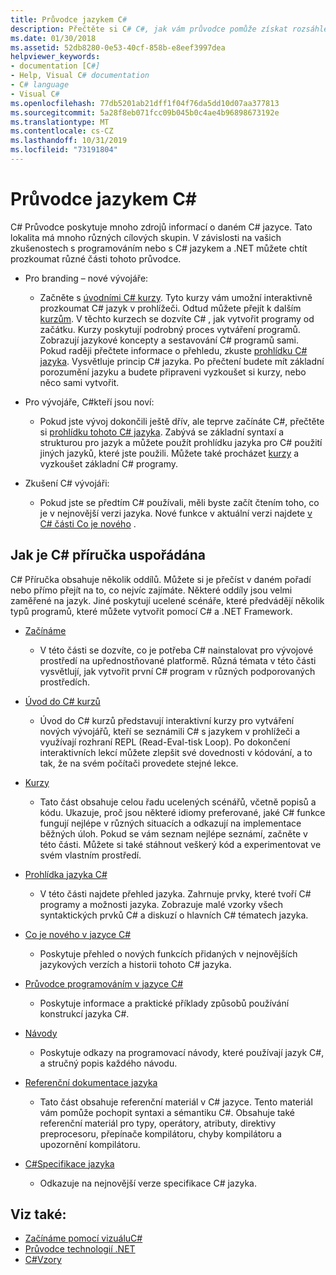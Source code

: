 ```yaml
---
title: Průvodce jazykem C#
description: Přečtěte si C# C#, jak vám průvodce pomůže získat rozsáhlé znalosti, ať už jste novým vývojářem nebo zkušeným odborníkem.
ms.date: 01/30/2018
ms.assetid: 52db8280-0e53-40cf-858b-e8eef3997dea
helpviewer_keywords:
- documentation [C#]
- Help, Visual C# documentation
- C# language
- Visual C#
ms.openlocfilehash: 77db5201ab21dff1f04f76da5dd10d07aa377813
ms.sourcegitcommit: 5a28f8eb071fcc09b045b0c4ae4b96898673192e
ms.translationtype: MT
ms.contentlocale: cs-CZ
ms.lasthandoff: 10/31/2019
ms.locfileid: "73191804"
---
```

# <a name="c-guide"></a>Průvodce jazykem C#

C# Průvodce poskytuje mnoho zdrojů informací o daném C# jazyce. Tato lokalita má mnoho různých cílových skupin. V závislosti na vašich zkušenostech s programováním nebo s C# jazykem a .NET můžete chtít prozkoumat různé části tohoto průvodce.

- Pro branding – nové vývojáře:
  - Začněte s [úvodními C# kurzy](tutorials/intro-to-csharp/index.md). Tyto kurzy vám umožní interaktivně prozkoumat C# jazyk v prohlížeči. Odtud můžete přejít k dalším [kurzům](tutorials/index.md). V těchto kurzech se dozvíte C# , jak vytvořit programy od začátku. Kurzy poskytují podrobný proces vytváření programů. Zobrazují jazykové koncepty a sestavování C# programů sami. Pokud raději přečtete informace o přehledu, zkuste [prohlídku C# jazyka](tour-of-csharp/index.md). Vysvětluje princip C# jazyka. Po přečtení budete mít základní porozumění jazyku a budete připraveni vyzkoušet si kurzy, nebo něco sami vytvořit.

- Pro vývojáře, C#kteří jsou noví:
  - Pokud jste vývoj dokončili ještě dřív, ale teprve začínáte C#, přečtěte si [prohlídku tohoto C# jazyka](tour-of-csharp/index.md). Zabývá se základní syntaxí a strukturou pro jazyk a můžete použít prohlídku jazyka pro C# použití jiných jazyků, které jste použili. Můžete také procházet [kurzy](tutorials/index.md) a vyzkoušet základní C# programy.

- Zkušení C# vývojáři:
  - Pokud jste se předtím C# používali, měli byste začít čtením toho, co je v nejnovější verzi jazyka. Nové funkce v aktuální verzi najdete [v C# části Co je nového](whats-new/index.md) .

## <a name="how-the-c-guide-is-organized"></a>Jak je C# příručka uspořádána

C# Příručka obsahuje několik oddílů. Můžete si je přečíst v daném pořadí nebo přímo přejít na to, co nejvíc zajímáte. Některé oddíly jsou velmi zaměřené na jazyk. Jiné poskytují ucelené scénáře, které předvádějí několik typů programů, které můžete vytvořit pomocí C# a .NET Framework.

- [Začínáme](getting-started/index.md)
  - V této části se dozvíte, co je potřeba C# nainstalovat pro vývojové prostředí na upřednostňované platformě. Různá témata v této části vysvětlují, jak vytvořit první C# program v různých podporovaných prostředích.

- [Úvod do C# kurzů](tutorials/intro-to-csharp/index.md)
  - Úvod do C# kurzů představují interaktivní kurzy pro vytváření nových vývojářů, kteří se seznámili C# s jazykem v prohlížeči a využívají rozhraní REPL (Read-Eval-tisk Loop). Po dokončení interaktivních lekcí můžete zlepšit své dovednosti v kódování, a to tak, že na svém počítači provedete stejné lekce.

- [Kurzy](tutorials/index.md)
  - Tato část obsahuje celou řadu ucelených scénářů, včetně popisů a kódu. Ukazuje, proč jsou některé idiomy preferované, jaké C# funkce fungují nejlépe v různých situacích a odkazují na implementace běžných úloh. Pokud se vám seznam nejlépe seznámí, začněte v této části. Můžete si také stáhnout veškerý kód a experimentovat ve svém vlastním prostředí.

- [Prohlídka jazyka C#](tour-of-csharp/index.md)
  - V této části najdete přehled jazyka. Zahrnuje prvky, které tvoří C# programy a možnosti jazyka. Zobrazuje malé vzorky všech syntaktických prvků C# a diskuzí o hlavních C# tématech jazyka.

- [Co je nového v jazyce C#](whats-new/index.md)
  - Poskytuje přehled o nových funkcích přidaných v nejnovějších jazykových verzích a historii tohoto C# jazyka.

<!--
- [.NET Compiler Platform SDK](roslyn-sdk/index.md)
  - The .NET Compiler Platform SDK enables you to write components that analyze code, and suggest or make improvements to that code. In this section, you'll learn how the APIs are organized, and how you can create code that enables rules and practices for your team. You'll also see samples, end-to-end scenarios, and links to other libraries with more examples using these APIs.
-->

- [Průvodce programováním v jazyce C#](./programming-guide/index.md)
  - Poskytuje informace a praktické příklady způsobů používání konstrukcí jazyka C#.

- [Návody](./walkthroughs.md)
  - Poskytuje odkazy na programovací návody, které používají jazyk C#, a stručný popis každého návodu.

- [Referenční dokumentace jazyka](language-reference/index.md)
  - Tato část obsahuje referenční materiál v C# jazyce. Tento materiál vám pomůže pochopit syntaxi a sémantiku C#. Obsahuje také referenční materiál pro typy, operátory, atributy, direktivy preprocesoru, přepínače kompilátoru, chyby kompilátoru a upozornění kompilátoru.

- [C#Specifikace jazyka](./language-reference/language-specification/index.md)
  - Odkazuje na nejnovější verze specifikace C# jazyka.

## <a name="see-also"></a>Viz také:

- [Začínáme pomocí vizuáluC#](/visualstudio/ide/quickstart-csharp-console)
- [Průvodce technologií .NET](../standard/index.md)
- [C#Vzory](https://code.msdn.microsoft.com/site/search?f%5B0%5D.Type=ProgrammingLanguage&f%5B0%5D.Value=C%23&f%5B0%5D.Text=C%23)
